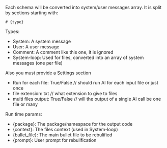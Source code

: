 Each schema will be converted into system/user messages array.
It is split by sections starting with:

`# {type}`

Types:
- System: A system message
- User: A user message
- Comment: A comment like this one, it is ignored
- System-loop: Used for files, converted into an array of system messages (one per file)

Also you must provide a Settings section
* Run for each file: True/False // should run AI for each input file or just once
* file extension: txt // what extension to give to files
* multi files output: True/False // will the output of a single AI call be one file or many


Run time params:
- {package}: The package/namespace for the output code
- {context}: The files context (used in System-loop)
- {bullet_file}: The main bullet file to be rebulified
- {prompt}: User prompt for rebulification
